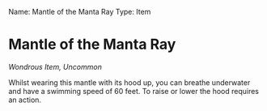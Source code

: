 Name: Mantle of the Manta Ray
Type: Item

# Mantle of the Manta Ray
_Wondrous Item, Uncommon_

Whilst wearing this mantle with its hood up, you can breathe underwater and have a swimming speed of 60 feet. To raise or lower the hood requires an action.